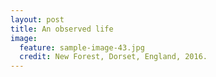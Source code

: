 ```yaml
---
layout: post
title: An observed life
image:
  feature: sample-image-43.jpg
  credit: New Forest, Dorset, England, 2016. 
---
```


